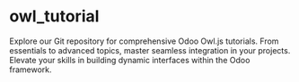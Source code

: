 # owl_tutorial
Explore our Git repository for comprehensive Odoo Owl.js tutorials. From essentials to advanced topics, master seamless integration in your projects. Elevate your skills in building dynamic interfaces within the Odoo framework.

